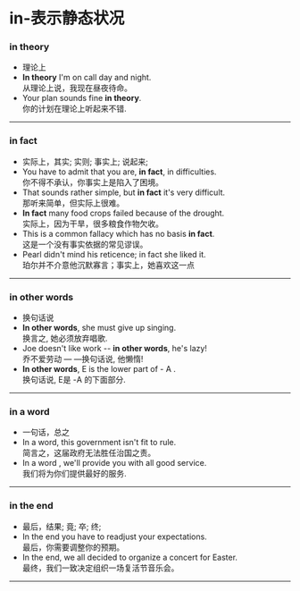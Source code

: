 in-表示静态状况
==============
### in theory
* 理论上
*  **In theory** I'm on call day and night.  
从理论上说，我现在昼夜待命。
* Your plan sounds fine **in theory**.  
你的计划在理论上听起来不错.
***
### in fact
* 实际上，其实; 实则; 事实上; 说起来;
* You have to admit that you are, **in fact**, in difficulties.  
你不得不承认，你事实上是陷入了困境。
* That sounds rather simple, but **in fact** it's very difficult.  
那听来简单，但实际上很难。
* **In fact** many food crops failed because of the drought.  
实际上，因为干旱，很多粮食作物欠收。
* This is a common fallacy which has no basis **in fact**.  
这是一个没有事实依据的常见谬误。
*  Pearl didn't mind his reticence; in fact she liked it.  
珀尔并不介意他沉默寡言；事实上，她喜欢这一点
***
### in other words
* 换句话说
* **In other words**, she must give up singing.  
换言之, 她必须放弃唱歌.
* Joe doesn't like work -- **in other words**, he's lazy!  
乔不爱劳动 ― ―换句话说, 他懒惰!
* **In other words**, E is the lower part of - A .  
换句话说, E是 -A 的下面部分.
***
### in a word

* 一句话，总之
*  In a word, this government isn't fit to rule.  
简言之，这届政府无法胜任治国之责。
*  In a word , we'll provide you with all good service.  
我们将为你们提供最好的服务.
***
### in the end
* 最后，结果; 竟; 卒; 终;
*  In the end you have to readjust your expectations.  
最后，你需要调整你的预期。
* In the end, we all decided to organize a concert for Easter.  
最终，我们一致决定组织一场复活节音乐会。
***